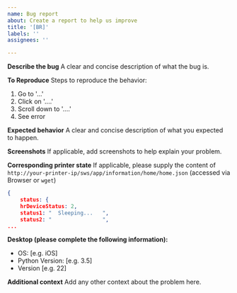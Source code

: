 ```yaml
---
name: Bug report
about: Create a report to help us improve
title: '[BR]'
labels: ''
assignees: ''

---
```


**Describe the bug**
A clear and concise description of what the bug is.

**To Reproduce**
Steps to reproduce the behavior:
1. Go to '...'
2. Click on '....'
3. Scroll down to '....'
4. See error

**Expected behavior** 
A clear and concise description of what you expected to happen.

**Screenshots** 
If applicable, add screenshots to help explain your problem.

**Corresponding printer state** 
If applicable, please supply the content of `http://your-printer-ip/sws/app/information/home/home.json`
(accessed via Browser or `wget`)

```json
{
	status: {
	hrDeviceStatus: 2,
	status1: "  Sleeping...   ",
	status2: "                ",
...
```

**Desktop (please complete the following information):**
 - OS: [e.g. iOS]
 - Python Version: [e.g. 3.5]
 - Version [e.g. 22]

**Additional context**
Add any other context about the problem here.
